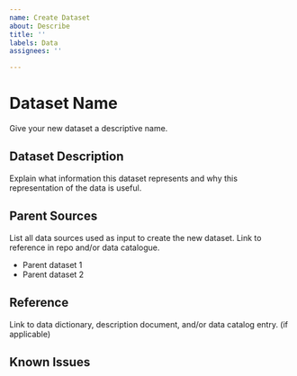 ```yaml
---
name: Create Dataset
about: Describe 
title: ''
labels: Data
assignees: ''

---
```

# Dataset Name

Give your new dataset a descriptive name.

## Dataset Description

Explain what information this dataset represents and why this representation of the data is useful. 

## Parent Sources

List all data sources used as input to create the new dataset. Link to reference in repo and/or data catalogue.

- Parent dataset 1
- Parent dataset 2

## Reference

Link to data dictionary, description document, and/or data catalog entry. (if applicable)

## Known Issues
